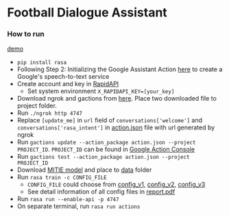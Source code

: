 # Football Dialogue Assistant

### How to run
[demo](https://youtu.be/L04eJZUhPQU)

- `pip install rasa`
- Following Step 2: Initializing the Google Assistant Action [here](https://github.com/esrel/LUS/blob/master/notebooks/rasa_google.ipynb) to create a Google's speech-to-text service
- Create account and key in [RapidAPI](https://rapidapi.com/api-sports/api/api-football)
  + Set system environment `X_RAPIDAPI_KEY=[your_key]`
- Download ngrok and gactions from [here](https://drive.google.com/drive/folders/1yMpQDty40RuCTDdXHVNILPfL596HT89z?usp=sharing). Place two downloaded file to project folder.
- Run `./ngrok http 4747`
- Replace `[update_me]` in `url` field of `conversations['welcome']` and `conversations['rasa_intent']` in [action.json](action.json) file with url generated by ngrok
- Run `gactions update --action_package action.json --project PROJECT_ID`. `PROJECT_ID` can be found in [Google Action Console](https://console.actions.google.com/)
- Run `gactions test --action_package action.json --project PROJECT_ID`
- Download [MITIE model](https://drive.google.com/file/d/1SqLNPoab_HvTvOrNxY8mlwydj-IqiiB5/view?usp=sharing) and place to [data](data) folder
- Run `rasa train -c CONFIG_FILE`
    + `CONFIG_FILE` could choose from [config_v1](config_v1.yml), [config_v2](config_v2.yml), [config_v3](config_v3.yml) 
    + See detail information of all config files in [report.pdf](report.pdf)
- Run `rasa run --enable-api -p 4747`
- On separate terminal, run `rasa run actions`
